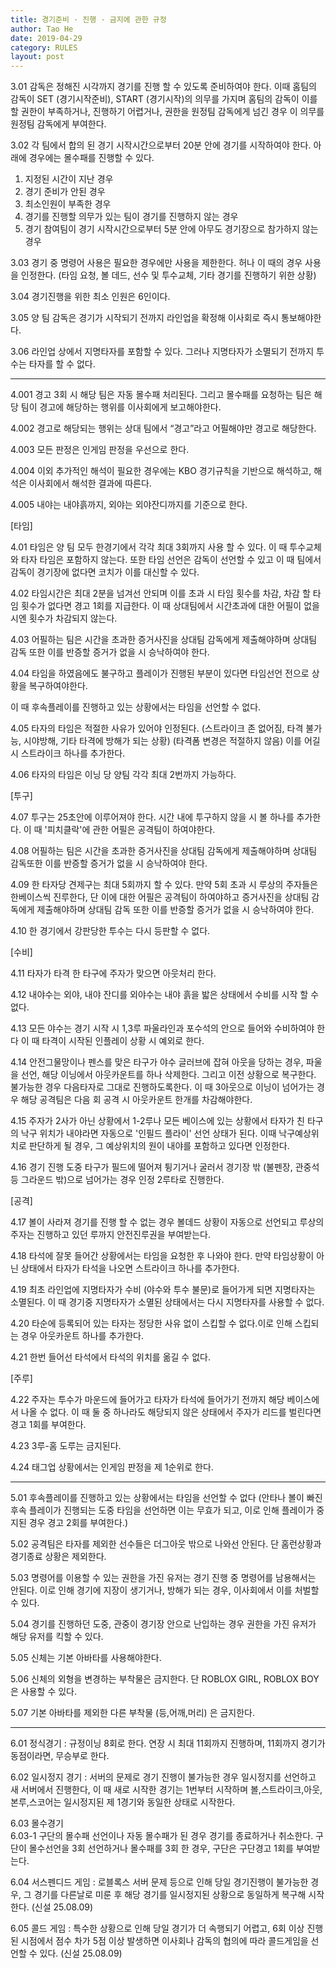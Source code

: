 ```yaml
---
title: 경기준비 · 진행 · 금지에 관한 규정
author: Tao He
date: 2019-04-29
category: RULES
layout: post
---
```


3.01 감독은 정해진 시각까지 경기를 진행 할 수 있도록 준비하여야 한다. 이때 홈팀의 감독이 SET (경기시작준비), START (경기시작)의 의무를 가지며 홈팀의 감독이 이를 할 권한이 부족하거나, 진행하기 어렵거나, 권한을 원정팀 감독에게 넘긴 경우 이 의무를 원정팀 감독에게 부여한다.

3.02 각 팀에서 합의 된 경기 시작시간으로부터 20분 안에 경기를 시작하여야 한다. 아래에 경우에는 몰수패를 진행할 수 있다.
1. 지정된 시간이 지난 경우
2. 경기 준비가 안된 경우 
3. 최소인원이 부족한 경우 
4. 경기를 진행할 의무가 있는 팀이 경기를 진행하지 않는 경우 
5. 경기 참여팀이 경기 시작시간으로부터 5분 안에 아무도 경기장으로 참가하지 않는 경우 

3.03 경기 중 명령어 사용은 필요한 경우에만 사용을 제한한다. 허나 이 때의 경우 사용을 인정한다. (타임 요청, 볼 데드, 선수 및 투수교체, 기타 경기를 진행하기 위한 상황)

3.04 경기진행을 위한 최소 인원은 6인이다.

3.05 양 팀 감독은 경기가 시작되기 전까지 라인업을 확정해 이사회로 즉시 통보해야한다.

3.06 라인업 상에서 지명타자를 포함할 수 있다. 그러나 지명타자가 소멸되기 전까지 투수는 타자를 할 수 없다.

---------------------------------------------------------------------------------

4.001 경고 3회 시 해당 팀은 자동 몰수패 처리된다. 그리고 몰수패를 요청하는 팀은 해당 팀이 경고에 해당하는 행위를 이사회에게 보고해야한다.

4.002 경고로 해당되는 행위는 상대 팀에서 “경고”라고 어필해야만 경고로 해당한다.

4.003 모든 판정은 인게임 판정을 우선으로 한다. 

4.004 이외 추가적인 해석이 필요한 경우에는 KBO 경기규칙을 기반으로 해석하고, 해석은 이사회에서 해석한 결과에 따른다.

4.005 내야는 내야흙까지, 외야는 외야잔디까지를 기준으로 한다.

[타임]<br>

4.01 타임은 양 팀 모두 한경기에서 각각 최대 3회까지 사용 할 수 있다. 이 때 투수교체와 타자 타임은 포함하지 않는다. 또한 타임 선언은 감독이 선언할 수 있고 이 때 팀에서 감독이 경기장에 없다면 코치가 이를 대신할 수 있다.

4.02 타임시간은 최대 2분을 넘겨선 안되며 이를 초과 시 타임 횟수를 차감, 차감 할 타임 횟수가 없다면 경고 1회를 지급한다. 이 때 상대팀에서 시간초과에 대한 어필이 없을시엔 횟수가 차감되지 않는다.

4.03 어필하는 팀은 시간을 초과한 증거사진을 상대팀 감독에게 제출해야하며 상대팀 감독 또한 이를 반증할 증거가 없을 시 승낙하여야 한다.

4.04 타임을 하였음에도 불구하고 플레이가 진행된 부분이 있다면 타임선언 전으로 상황을 복구하여야한다. 

이 때 후속플레이를 진행하고 있는 상황에서는 타임을 선언할 수 없다.

4.05 타자의 타임은 적절한 사유가 있어야 인정된다. (스트라이크 존 없어짐, 타격 불가능, 시야방해, 기타 타격에 방해가 되는 상황) (타격폼 변경은 적절하지 않음) 이를 어길 시 스트라이크 하나를 추가한다.

4.06 타자의 타임은 이닝 당 양팀 각각 최대 2번까지 가능하다. 

[투구]<br>

4.07 투구는 25초안에 이루어져야 한다. 시간 내에 투구하지 않을 시 볼 하나를 추가한다. 이 때 '피치클락'에 관한 어필은 공격팀이 하여야한다. 

4.08 어필하는 팀은 시간을 초과한 증거사진을 상대팀 감독에게 제출해야하며 상대팀 감독또한 이를 반증할 증거가 없을 시 승낙하여야 한다.

4.09 한 타자당 견제구는 최대 5회까지 할 수 있다. 만약 5회 초과 시 루상의 주자들은 한베이스씩 진루한다, 단 이에 대한 어필은 공격팀이 하여야하고 증거사진을 상대팀 감독에게 제출해야하며 상대팀 감독 또한 이를 반증할 증거가 없을 시 승낙하여야 한다.

4.10 한 경기에서 강판당한 투수는 다시 등판할 수 없다.

[수비]<br>

4.11 타자가 타격 한 타구에 주자가 맞으면 아웃처리 한다.

4.12 내야수는 외야, 내야 잔디를 외야수는 내야 흙을 밟은 상태에서 수비를 시작 할 수 없다.

4.13 모든 야수는 경기 시작 시 1,3루 파울라인과 포수석의 안으로 들어와 수비하여야 한다 이 때 타격이 시작된 인플레이 상황 시 예외로 한다.

4.14 안전그물망이나 펜스를 맞은 타구가 야수 글러브에 잡혀 아웃을 당하는 경우, 파울을 선언, 해당 이닝에서 아웃카운트를 하나 삭제한다. 그리고 이전 상황으로 복구한다. 불가능한 경우 다음타자로 그대로 진행하도록한다. 이 때 3아웃으로 이닝이 넘어가는 경우 해당 공격팀은 다음 회 공격 시 아웃카운트 한개를 차감해야한다.

4.15 주자가 2사가 아닌 상황에서 1-2루나 모든 베이스에 있는 상황에서 타자가 친 타구의 낙구 위치가 내야라면 자동으로 '인필드 플라이' 선언 상태가 된다. 이때 낙구예상위치로 판단하게 될 경우, 그 예상위치의 원이 내야를 포함하고 있다면 인정한다.

4.16 경기 진행 도중 타구가 필드에 떨어져 튕기거나 굴러서 경기장 밖 (불펜장, 관중석 등 그라운드 밖)으로 넘어가는 경우 인정 2루타로 진행한다. 

[공격]<br>

4.17 볼이 사라져 경기를 진행 할 수 없는 경우 볼데드 상황이 자동으로 선언되고 루상의 주자는 진행하고 있던 루까지 안전진루권을 부여받는다.

4.18 타석에 잘못 들어간 상황에서는 타임을 요청한 후 나와야 한다. 만약 타임상황이 아닌 상태에서 타자가 타석을 나오면 스트라이크 하나를 추가한다.

4.19 최초 라인업에 지명타자가 수비 (야수와 투수 불문)로 들어가게 되면 지명타자는 소멸된다. 
이 때 경기중 지명타자가 소멸된 상태에서는 다시 지명타자를 사용할 수 없다.

4.20 타순에 등록되어 있는 타자는 정당한 사유 없이 스킵할 수 없다.이로 인해 스킵되는 경우 아웃카운트 하나를 추가한다.

4.21 한번 들어선 타석에서 타석의 위치를 옮길 수 없다.

[주루]<br>

4.22 주자는 투수가 마운드에 들어가고 타자가 타석에 들어가기 전까지 해당 베이스에서 나올 수 없다.  이 때 둘 중 하나라도 해당되지 않은 상태에서 주자가 리드를 벌린다면 경고 1회를 부여한다.

4.23 3루-홈 도루는 금지된다.

4.24 태그업 상황에서는 인게임 판정을 제 1순위로 한다.

-------------------------------------------------------------------- 
5.01 후속플레이를 진행하고 있는 상황에서는 타임을 선언할 수 없다 (안타나 볼이 빠진 후속 플레이가 진행되는 도중 타임을 선언하면 이는 무효가 되고, 이로 인해 플레이가 중지된 경우 경고 2회를 부여한다.)

5.02 공격팀은 타자를 제외한 선수들은 더그아웃 밖으로 나와선 안된다. 단 홈런상황과 경기종료 상황은 제외한다.

5.03 명령어를 이용할 수 있는 권한을 가진 유저는 경기 진행 중 명령어를 남용해서는 안된다. 이로 인해 경기에 지장이 생기거나, 방해가 되는 경우, 이사회에서 이를 처벌할 수 있다. 

5.04 경기를 진행하던 도중, 관중이 경기장 안으로 난입하는 경우 권한을 가진 유저가 해당 유저를 킥할 수 있다.

5.05 신체는 기본 아바타를 사용해야한다.

5.06 신체의 외형을 변경하는 부착물은 금지한다. 단 ROBLOX GIRL, ROBLOX BOY은 사용할 수 있다.

5.07 기본 아바타를 제외한 다른 부착물 (등,어깨,머리) 은 금지한다. 

---------------------------------------------------------------------------------------------------
6.01 정식경기 : 규정이닝 8회로 한다. 연장 시 최대 11회까지 진행하며, 11회까지 경기가 동점이라면, 무승부로 한다. 

6.02 일시정지 경기 : 서버의 문제로 경기 진행이 불가능한 경우 일시정지를 선언하고 새 서버에서 진행한다, 이 때 새로 시작한 경기는 1번부터 시작하며 볼,스트라이크,아웃,본루,스코어는 일시정지된 제 1경기와 동일한 상태로 시작한다. 

6.03 몰수경기 <br>
6.03-1 구단의 몰수패 선언이나 자동 몰수패가 된 경우 경기를 종료하거나 취소한다. 구단이 몰수선언을 3회 선언하거나 몰수패를 3회 한 경우, 구단은 구단경고 1회를 부여받는다.

6.04 서스펜디드 게임 : 로블록스 서버 문제 등으로 인해 당일 경기진행이 불가능한 경우, 그 경기를 다른날로 미룬 후 해당 경기를 일시정지된 상황으로 동일하게 복구해 시작한다. (신설 25.08.09)

6.05 콜드 게임 : 특수한 상황으로 인해 당일 경기가 더 속행되기 어렵고, 6회 이상 진행된 시점에서 점수 차가 5점 이상 발생하면 이사회나 감독의 협의에 따라 콜드게임을 선언할 수 있다. (신설 25.08.09)
